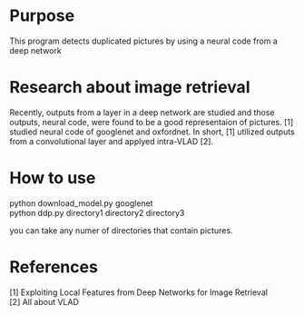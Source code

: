 # Purpose
This program detects duplicated pictures by using a neural code from a deep network

# Research about image retrieval
Recently, outputs from a layer in a deep network are studied and those outputs, neural code, were found to be a good representaion of pictures.
[1] studied neural code of googlenet and oxfordnet. In short, [1] utilized outputs from a convolutional layer and applyed intra-VLAD [2].

# How to use
python download_model.py googlenet  
python ddp.py directory1 directory2 directory3  

you can take any numer of directories that contain pictures.



# References
[1] Exploiting Local Features from Deep Networks for Image Retrieval  
[2] All about VLAD  
